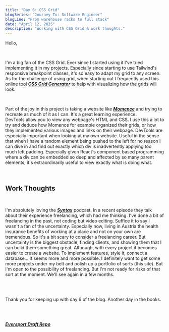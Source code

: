 ```yaml
---
title: "Day 6: CSS Grid"
blogSeries: "Journey To: Software Engineer"
blogLine: "From warehouse racks to full stack"
date: "April 12, 2025"
description: "Working with CSS Grid & work thoughts."
---
```


Hello,

<br>

I'm a big fan of the CSS Grid. Ever since I started using it I've tried implementing it in my projects. Especially since starting to use Tailwind's responsive breakpoint classes, it's so easy to adapt my grid to any screen. As for the challenge of using grid, when starting out I frequently used this online tool **_[CSS Grid Generator](blog-posts/JTSE-D5.md)_** to help with visualizing how the grids will look.

<br>

Part of the joy in this project is taking a website like **_[Momence](https://momence.com)_** and trying to recreate as much of it as I can. It's a great learning experience.  
DevTools allow you to view any webpage's HTML and CSS. I use this a lot to try and deduce how Momence for example organized their grids, or how they implemented various images and links on their webpage. DevTools are especially important when looking at my own website. Useful in the sense that when I have a random element being pushed to the left for no reason I can dive in and find out exactly which div is inadvertently applying too much left padding. Especially given React's component based programming where a div can be embedded so deep and affected by so many parent elements, it's extraordinarily useful to view exactly what is doing what.

<br>

## Work Thoughts

<br>

I'm absolutely loving the **_[Syntax](https://syntax.fm)_** podcast. In a recent episode they talk about their experience freelancing, which had me thinking. I've done a bit of freelancing in the past, not coding but video editing. Suffice it to say I wasn't a fan of the uncertainty. Especially now, living in Austria the health insurance benefits of working at a place and not on your own are tremendous. So it's a bit scary to consider a freelancing career. But uncertainty is the biggest obstacle, finding clients, and showing them that I can build them something great. Although, with every project it becomes easier to create a website. To implement features, style it, connect a database... It seems more and more possible. I definitely want to get some more projects under my belt and polish up a portfolio of sorts (this site). But I'm open to the possibility of freelancing. But I'm not ready for risks of that sort at the moment. We'll see again in a few months.

<br>
<br>

Thank you for keeping up with day 6 of the blog. Another day in the books.

<br>
<br>

**_[Eversport Draft Repo](https://github.com/scottyjoppy/eversports-draft)_**
